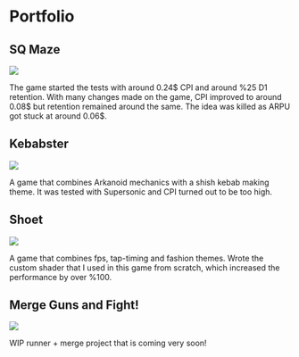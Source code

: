 # Portfolio


## SQ Maze

![](https://github.com/darknovagames/Portfolio/blob/main/SQ_Maze_Gameplay.gif)

The game started the tests with around 0.24$ CPI and around %25 D1 retention.
With many changes made on the game, CPI improved to around 0.08$ but retention remained around the same.
The idea was killed as ARPU got stuck at around 0.06$.




## Kebabster

![](https://github.com/darknovagames/Portfolio/blob/main/Kebabster_Gameplay.gif)

A game that combines Arkanoid mechanics with a shish kebab making theme.
It was tested with Supersonic and CPI turned out to be too high.




## Shoet

![](https://github.com/darknovagames/Portfolio/blob/main/Shoet_Gameplay.gif)

A game that combines fps, tap-timing and fashion themes.
Wrote the custom shader that I used in this game from scratch, which increased the performance by over %100.




## Merge Guns and Fight!

![](https://github.com/darknovagames/Portfolio/blob/main/MergeGuns_PreLevel_Gameplay.gif)

WIP runner + merge project that is coming very soon!
